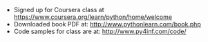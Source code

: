 - Signed up for Coursera class at https://www.coursera.org/learn/python/home/welcome
- Downloaded book PDF at: http://www.pythonlearn.com/book.php
- Code samples for class are at: http://www.py4inf.com/code/

